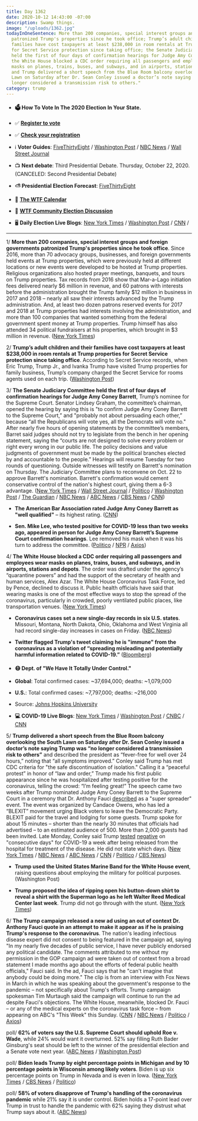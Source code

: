```yaml
---
title: Day 1362
date: 2020-10-12 14:43:00 -07:00
description: Swamp things.
image: "/uploads/1362.jpg"
todayInOneSentence: More than 200 companies, special interest groups and foreign governments
  patronized Trump's properties since he took office; Trump’s adult children and their
  families have cost taxpayers at least $238,000 in room rentals at Trump properties
  for Secret Service protection since taking office; the Senate Judiciary Committee
  held the first of four days of confirmation hearings for Judge Amy Coney Barrett;
  the White House blocked a CDC order requiring all passengers and employees wear
  masks on planes, trains, buses, and subways, and in airports, stations and depots;
  and Trump delivered a short speech from the Blue Room balcony overlooking the South
  Lawn on Saturday after Dr. Sean Conley issued a doctor’s note saying Trump was "no
  longer considered a transmission risk to others."
category: trump
---
```


* #### 🗳 How To Vote In The 2020 Election In Your State.

* ✅ **[Register to vote](https://www.vote.org/register-to-vote/)**

* ✅ **[Check your registration](https://www.vote.org/am-i-registered-to-vote/)**

* ℹ️ **Voter Guides**: [FiveThirtyEight](https://projects.fivethirtyeight.com/how-to-vote-2020/) / [Washington Post](https://www.washingtonpost.com/elections/2020/how-to-vote/) / [NBC News](https://www.nbcnews.com/specials/plan-your-vote-state-by-state-guide-voting-by-mail-early-in-person-voting-election/index.html?cid=bc_npd_nn_ms_np-1_200816) / [Wall Street Journal](https://www.wsj.com/articles/how-to-vote-by-mail-in-every-state-11597840923)

* 📺 **Next debate**: Third Presidential Debate. Thursday, October 22, 2020. (CANCELED: Second Presidential Debate)

* **⛅️ Presidential Election Forecast**: [FiveThirtyEight](https://projects.fivethirtyeight.com/2020-election-forecast/)

* 📆 **[The WTF Calendar](https://talk.whatthefuckjusthappenedtoday.com/t/the-wtf-event-calendar/5888)**

* 💬 **[WTF Community Election Discussion](https://talk.whatthefuckjusthappenedtoday.com/t/2020-general-election-trump-vs-biden/5758)**

* 🖥 **Daily Election Live Blogs**: [New York Times](https://www.nytimes.com/live/2020/10/12/us/trump-vs-biden?action=click&module=Top%20Stories&pgtype=Homepage) / [Washington Post](https://www.washingtonpost.com/elections/2020/10/12/trump-biden-live-updates/) / [CNN](https://cnn.it/30UncG3) /

---

1/ **More than 200 companies, special interest groups and foreign governments patronized Trump's properties since he took office**. Since 2016, more than 70 advocacy groups, businesses, and foreign governments held events at Trump properties, which were previously held at different locations or new events were developed to be hosted at Trump properties. Religious organizations also hosted prayer meetings, banquets, and tours on Trump properties. Tax records from 2016 show that Mar-a-Lago initiation fees delivered nearly $6 million in revenue, and 60 patrons with interests before the administration brought the Trump family $12 million in business in 2017 and 2018 – nearly all saw their interests advanced by the Trump administration. And, at least two dozen patrons reserved events for 2017 and 2018 at Trump properties had interests involving the administration, and more than 100 companies that wanted something from the federal government spent money at Trump properties. Trump himself has also attended 34 political fundraisers at his properties, which brought in $3 million in revenue. ([New York Times](https://www.nytimes.com/interactive/2020/10/10/us/trump-properties-swamp.html))

2/ **Trump’s adult children and their families have cost taxpayers at least $238,000 in room rentals at Trump properties for Secret Service protection since taking office**. According to Secret Service records, when Eric Trump, Trump Jr., and Ivanka Trump have visited Trump properties for family business, Trump’s company charged the Secret Service for rooms agents used on each trip. ([Washington Post](https://www.washingtonpost.com/politics/secret-service-spending-trump-kids/2020/10/12/ffc1c330-ff31-11ea-9ceb-061d646d9c67_story.html))

3/ **The Senate Judiciary Committee held the first of four days of confirmation hearings for Judge Amy Coney Barrett**, Trump’s nominee for the Supreme Court. Senator Lindsey Graham, the committee’s chairman, opened the hearing by saying this is "to confirm Judge Amy Coney Barrett to the Supreme Court,” and "probably not about persuading each other,” because “all the Republicans will vote yes, all the Democrats will vote no." After nearly five hours of opening statements by the committee’s members, Barret said judges should not try to legislate from the bench in her opening statement, saying the “courts are not designed to solve every problem or right every wrong in our public life. The policy decisions and value judgments of government must be made by the political branches elected by and accountable to the people.” Hearings will resume Tuesday for two rounds of questioning. Outside witnesses will testify on Barrett's nomination on Thursday. The Judiciary Committee plans to reconvene on Oct. 22 to approve Barrett's nomination. Barrett's confirmation would cement conservative control of the nation's highest court, giving them a 6-3 advantage. ([New York Times](https://www.nytimes.com/live/2020/10/12/us/amy-coney-barrett-live) / [Wall Street Journal](https://www.wsj.com/articles/politics-dominates-as-amy-coney-barretts-confirmation-hearings-begin-in-senate-11602495000) / [Politico](https://www.politico.com/news/2020/10/12/amy-coney-barrett-confirmation-hearing-428935) / [Washington Post](https://www.washingtonpost.com/elections/2020/10/12/amy-coney-barrett-confirmation-hearing-live-updates/) / [The Guardian](https://www.theguardian.com/us-news/live/2020/oct/12/amy-coney-barrett-senate-hearings-donald-trump-covid-coronavirus-joe-biden-us-election-live-updates?page=with:block-5f84b84c8f08f7f7041481b6#block-5f84b84c8f08f7f7041481b6) / [NBC News](https://www.nbcnews.com/politics/supreme-court/live-blog/live-updates-amy-coney-barrett-confirmation-hearings-kick-n1242845) / [ABC News](https://abcnews.go.com/Politics/live-updates/supreme-court-confirmation-hearing/?id=73527557) / [CBS News](https://www.cbsnews.com/live-updates/amy-coney-barrett-supreme-court-senate-confirmation-hearings-day-1-recap/) / [CNN](https://www.cnn.com/2020/10/12/politics/barrett-supreme-court-hearing-day-one/index.html))

* **The American Bar Association rated Judge Amy Coney Barrett as "well qualified"** – its highest rating. ([CNN](https://www.cnn.com/2020/10/12/politics/amy-coney-barrett-american-bar-association-rating/index.html))

* **Sen. Mike Lee, who tested positive for COVID-19 less than two weeks ago, appeared in person for Judge Amy Coney Barrett’s Supreme Court confirmation hearings**. Lee removed his mask when it was his turn to address the committee. ([Politico](https://www.politico.com/news/2020/10/12/mike-lee-coronavirus-amy-coney-barrett-428937) / [NPR](https://www.npr.org/sections/live-amy-coney-barrett-supreme-court-confirmation/2020/10/12/922974052/utah-gop-sen-mike-lee-recently-infected-with-coronavirus-attends-scotus-hearing) / [Axios](https://www.axios.com/mike-lee-coronavirus-positive-f6a83554-1fe2-41b0-963f-391988617d21.html))

4/ **The White House blocked a CDC order requiring all passengers and employees wear masks on planes, trains, buses, and subways, and in airports, stations and depots**. The order was drafted under the agency’s “quarantine powers” and had the support of the secretary of health and human services, Alex Azar. The White House Coronavirus Task Force, led by Pence, declined to discuss it. Public health officials have said that wearing masks is one of the most effective ways to stop the spread of the coronavirus, particularly in crowded, poorly ventilated public places, like transportation venues. ([New York Times](https://www.nytimes.com/2020/10/09/health/coronavirus-covid-masks-cdc.html))

* **Coronavirus cases set a new single-day records in six U.S. states**. Missouri, Montana, North Dakota, Ohio, Oklahoma and West Virginia all had record single-day increases in cases on Friday. ([NBC News](https://www.nbcnews.com/news/us-news/coronavirus-cases-set-new-single-day-records-six-u-s-n1242828))

* **Twitter flagged Trump's tweet claiming he is "immune" from the coronavirus as a violation of “spreading misleading and potentially harmful information related to COVID-19.”** ([Bloomberg](https://www.bloomberg.com/news/articles/2020-10-11/trump-says-he-s-now-immune-to-the-coronavirus-unlike-biden?sref=MIBMEEoj))

* #### 😷 Dept. of "We Have It Totally Under Control."

* **Global**: Total confirmed cases: \~37,694,000; deaths: \~1,079,000

* **U.S.**: Total confirmed cases: \~7,797,000; deaths: \~216,000

* Source: [Johns Hopkins University](https://coronavirus.jhu.edu/map.html)

* **💻 COVID-19 Live Blogs**: [New York Times](https://www.nytimes.com/live/2020/10/12/world/coronavirus-covid?action=click&module=Top%20Stories&pgtype=Homepage) / [Washington Post](https://www.washingtonpost.com/nation/2020/10/12/coronavirus-covid-live-updates-us/) / [CNBC](https://www.cnbc.com/2020/10/12/coronavirus-live-updates.html) / [CNN](https://www.cnn.com/world/live-news/coronavirus-pandemic-10-12-20-intl/index.html)

5/ **Trump delivered a short speech from the Blue Room balcony overlooking the South Lawn on Saturday after Dr. Sean Conley issued a doctor’s note saying Trump was “no longer considered a transmission risk to others”** and described the president as “fever-free for well over 24 hours,” noting that “all symptoms improved.” Conley said Trump has met CDC criteria for "the safe discontinuation of isolation." Calling it a “peaceful protest” in honor of “law and order,” Trump made his first public appearance since he was hospitalized after testing positive for the coronavirus, telling the crowd: “I’m feeling great!” The speech came two weeks after Trump nominated Judge Amy Coney Barrett to the Supreme Court in a ceremony that Dr. Anthony Fauci [described](https://www.cbsnews.com/news/dr-fauci-on-masks-super-spreader-covid-event-interview/) as a "super spreader" event. The event was organized by Candace Owens, who has led a “BLEXIT” movement urging Black voters to leave the Democratic Party. BLEXIT paid for the travel and lodging for some guests. Trump spoke for about 15 minutes – shorter than the nearly 30 minutes that officials had advertised – to an estimated audience of 500. More than 2,000 guests had been invited. Late Monday, Conley said Trump [tested](https://www.bloomberg.com/news/articles/2020-10-12/trump-tests-negative-for-virus-isn-t-infectious-doctor-says?sref=MIBMEEoj) [negative](https://www.washingtonpost.com/elections/2020/10/12/trump-biden-live-updates/#link-KLDUGAZJFRFPZFI27DRZGEX2OI) on "consecutive days" for COVID-19 a week after being released from the hospital for treatment of the disease. He did not state which days. ([New York Times](https://www.nytimes.com/2020/10/10/us/politics/trump-white-house-coronavirus.html) / [NBC News](https://www.nbcnews.com/politics/donald-trump/trump-physician-says-president-no-longer-considered-transmission-risk-others-n1242837) / [ABC News](https://abcnews.go.com/Politics/candace-owens-blexit-group-pays-attendees-travel-trumps/story?id=73531036) / [CNN](https://www.cnn.com/2020/10/10/politics/donald-trump-covid-white-house-event) / [Politico](https://www.politico.com/news/2020/10/10/trump-white-house-speech-coronavirus-428516) / [CBS News](https://www.cbsnews.com/news/trump-speech-white-house-first-event-covid-watch-live-stream-today-2020-10-10/))

* **Trump used the United States Marine Band for the White House event**, raising questions about employing the military for political purposes. (Washington Post)

* **Trump proposed the idea of ripping open his button-down shirt to reveal a shirt with the Superman logo as he left Walter Reed Medical Center last week**. Trump did not go through with the stunt. ([New York Times](https://www.nytimes.com/2020/10/10/us/politics/trump-white-house-coronavirus.html))

6/ **The Trump campaign released a new ad using an out of context Dr. Anthony Fauci quote in an attempt to make it appear as if he is praising Trump's response to the coronavirus**. The nation's leading infectious disease expert did not consent to being featured in the campaign ad, saying "In my nearly five decades of public service, I have never publicly endorsed any political candidate. The comments attributed to me without my permission in the GOP campaign ad were taken out of context from a broad statement I made months ago about the efforts of federal public health officials," Fauci said. In the ad, Fauci says that he "can't imagine that anybody could be doing more." The clip is from an interview with Fox News in March in which he was speaking about the government's response to the pandemic – not specifically about Trump's efforts. Trump campaign spokesman Tim Murtaugh said the campaign will continue to run the ad despite Fauci's objections. The White House, meanwhile, blocked Dr. Fauci – or any of the medical experts on the coronavirus task force – from appearing on ABC's "This Week" this Sunday. ([CNN](https://www.cnn.com/2020/10/11/politics/fauci-trump-campaign-ad-out-of-context/index.html) / [NBC News](https://www.nbcnews.com/politics/2020-election/fauci-rips-new-trump-campaign-ad-says-it-uses-his-n1242889) / [Politico](https://www.politico.com/news/2020/10/11/fauci-trump-campaign-ad-428761) / [Axios](https://www.axios.com/abc-this-week-fauci-white-house-981a0d0b-d9f8-4759-b658-dd082de7d317.html))

poll/ **62% of voters say the U.S. Supreme Court should uphold Roe v. Wade**, while 24% would want it overturned. 52% say filling Ruth Bader Ginsburg's seat should be left to the winner of the presidential election and a Senate vote next year. ([ABC News](https://abcnews.go.com/Politics/majority-wait-scotus-seat-10-favor-upholding-roe/story?id=73528313) / [Washington Post](https://www.washingtonpost.com/politics/poll-trump-court-abortion/2020/10/12/ec11a880-0bd1-11eb-8a35-237ef1eb2ef7_story.html))

poll/ **Biden leads Trump by eight percentage points in Michigan and by 10 percentage points in Wisconsin among likely voters**. Biden is up six percentage points on Trump in Nevada and is even in Iowa. ([New York Times](https://www.nytimes.com/2020/10/12/upshot/polls-wisconsin-michigan-election.html) / [CBS News](https://www.cbsnews.com/news/biden-trump-poll-michigan-nevada-iowa-battleground-states/) / [Politico](https://www.politico.com/news/2020/10/12/biden-wisconsin-michigan-poll-428975))

poll/ **58% of voters disapprove of Trump's handling of the coronavirus pandemic** while 21% say it is under control. Biden holds a 17-point lead over Trump in trust to handle the pandemic with 62% saying they distrust what Trump says about it. ([ABC News](https://abcnews.go.com/Politics/powered-trust-pandemic-biden-leads-12-points-nationwide/story?id=73528233))